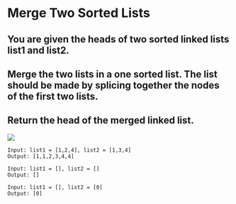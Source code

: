 # Merge Two Sorted Lists

## You are given the heads of two sorted linked lists list1 and list2.

## Merge the two lists in a one sorted list. The list should be made by splicing together the nodes of the first two lists.

## Return the head of the merged linked list.

<img src = 'https://assets.leetcode.com/uploads/2020/10/03/merge_ex1.jpg' />

```
Input: list1 = [1,2,4], list2 = [1,3,4]
Output: [1,1,2,3,4,4]

Input: list1 = [], list2 = []
Output: []

Input: list1 = [], list2 = [0]
Output: [0]
```